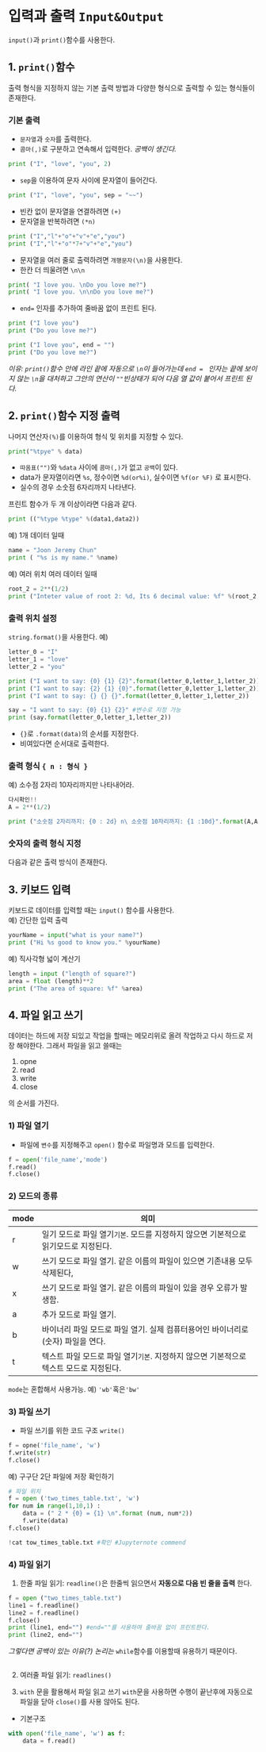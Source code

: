 # 입력과 출력 `Input&Output`
`input()`과 `print()`함수를 사용한다.

## 1. `print()`함수
출력 형식을 지정하지 않는 기본 출력 방법과 다양한 형식으로 출력할 수 있는 형식들이 존재한다.

### 기본 출력
+ `문자열`과 `숫자`를 출력한다.
+ `콤마(,)`로 구분하고 연속해서 입력한다. _공백이 생긴다._
```python
print ("I", "love", "you", 2)
```
+ `sep`을 이용하여 문자 사이에 문자열이 들어간다.
```python
print ("I", "love", "you", sep = "~~")
```
+ 빈칸 없이 문자열을 연결하려면 `(+)`
+ 문자열을 반복하려면 `(*n)`
```python
print ("I","l"+"o"+"v"+"e","you")
print ("I","l"+"o"*7+"v"+"e","you")
```
+ 문자열을 여러 줄로 출력하려면 `개행문자(\n)`을 사용한다.
+ 한칸 더 띄울려면 `\n\n`
```python
print( "I love you. \nDo you love me?")
print( "I love you. \n\nDo you love me?")
```
+ `end=` 인자를 추가하여 줄바꿈 없이 프린트 된다.
```python
print ("I love you")
print ("Do you love me?")
 ```
 
```python
print ("I love you", end = "")
print ("Do you love me?")
```
_이유: `print()`함수 안에 라인 끝에 자동으로 `\n`이 들어가는데 `end = ` 인자는 끝에 보이지 않는 `\n`을 대처하고 그안의 연산이 `""`빈상태가 되어 다음 열 값이 붙어서 프린트 된다._

## 2. `print()`함수 지정 출력
나머지 연산자`(%)`를 이용하여 형식 밎 위치를 지정할 수 있다.
```python
print("%tpye" % data)
```
+ `따옴표("")`와 `%data` 사이에 `콤마(,)`가 없고 `공백`이 있다.
+ data가 문자열이라면 `%s`, 정수이면 `%d(or%i)`, 실수이면 `%f(or %F)` 로 표시한다.
+ 실수의 경우 소숫점 6자리까지 나타낸다.

프린트 함수가 두 개 이상이라면 다음과 같다.
```python
print (("%type %type" %(data1,data2))
```
예) 1개 데이터 일때
```python
name = "Joon Jeremy Chun"
print ( "%s is my name." %name)
```
예) 여러 위치 여러 데이터 일때
```python
root_2 = 2**(1/2)
print ("Inteter value of root 2: %d, Its 6 decimal value: %f" %(root_2,root_2))
```
### 출력 위치 설정
`string.format()`을 사용한다.
예)
```python
letter_0 = "I"
letter_1 = "love"
letter_2 = "you"

print ("I want to say: {0} {1} {2}".format(letter_0,letter_1,letter_2))
print ("I want to say: {2} {1} {0}".format(letter_0,letter_1,letter_2))
print ("I want to say: {} {} {}".format(letter_0,letter_1,letter_2))

say = "I want to say: {0} {1} {2}" #변수로 지정 가능
print (say.format(letter_0,letter_1,letter_2))

```
+ `{}`로 `.format(data)`의 순서를 지정한다. 
+ 비여있다면 순서대로 출력한다.

### 출력 형식 `{ n : 형식 }`
예) 소수점 2자리 10자리까지만 나타내어라.
```python
다시확인!!
A = 2**(1/2)

print ("소숫점 2자리까지: {0 : 2d} n\ 소숫점 10자리까지: {1 :10d}".format(A,A))
```

### 숫자의 출력 형식 지정
다음과 같은 출력 방식이 존재한다.

## 3. 키보드 입력
키보드로 데이터를 입력할 때는 `input()` 함수를 사용한다.\
예) 간단한 입력 출력
```python
yourName = input("what is your name?")
print ("Hi %s good to know you." %yourName)
```
예) 직사각형 넓이 계산기
```python
length = input ("length of square?")
area = float (length)**2
print ("The area of square: %f" %area)
```
## 4. 파일 읽고 쓰기
데이터는 하드에 저장 되있고 작업을 할때는 메모리위로 올려 작업하고 다시 하드로 저장 해야한다. 그래서 파일을 읽고 쓸때는 
1. opne 
2. read
3. write
4. close

의 순서를 가진다.
### 1) 파일 열기
+ 파일에 `변수`를 지정해주고 `open()` 함수로 파일명과 모드를 입력한다.
```python
f = open('file_name','mode')
f.read()
f.close()
```
### 2) 모드의 종류
|mode|의미|
|----|----|
|r|일기 모드로 파일 열기`기본`. 모드를 지정하지 않으면 기본적으로 읽기모드로 지정된다.|
|w|쓰기 모드로 파일 열기. 같은 이름의 파일이 있으면 기존내용 모두 삭제된다,|
|x|쓰기 모드로 파일 열기. 같은 이름의 파일이 있을 경우 오류가 발생함.|
|a|추가 모드로 파일 열기.|
|b|바이너리 파일 모드로 파일 열기. 실제 컴퓨터용어인 바이너리로(숫자) 파일을 연다.|
|t|텍스트 파일 모드로 파일 열기`기본`. 지정하지 않으면 기본적으로 텍스트 모드로 지정된다.|

`mode`는 혼합해서 사용가능. 예) `'wb'`혹은`'bw'`

### 3) 파일 쓰기
+ 파일 쓰기를 위한 코드 구조 `write()`
```python
f = opne('file_name', 'w')
f.write(str)
f.close()
```
예) 구구단 2단 파일에 저장 확인하기
```python
# 파일 위치
f = open ('two_times_table.txt', 'w')
for num in range(1,10,1) :
    data = (" 2 * {0} = {1} \n".format (num, num*2))
    f.write(data)
f.close()

!cat tow_times_table.txt #확인 #Jupyternote commend
```
### 4) 파일 읽기
1. 한줄 파일 읽기: `readline()`은 한줄씩 읽으면서  __자동으로 다음 빈 줄을 출력__ 한다.
```python
f = open ("two_times_table.txt")
line1 = f.readline()
line2 = f.readline()
f.close()
print (line1, end="") #end=""를 사용하여 줄바꿈 없이 프린트한다.
print (line2, end="")
```
_그렇다면 공백이 있는 이유(?) 논리는_ `while`함수를 이용할때 유용하기 때문이다.

```
```
2. 여러줄 파일 읽기: `readlines()`

3. `with` 문을 활용해서 파일 읽고 쓰기
`with`문을 사용하면 수행이 끝난후에 자동으로 파일을  닫아 `close()`를 사용 않아도 된다.
+ 기본구조
```python
with open('file_name', 'w') as f:
    data = f.read()
```

